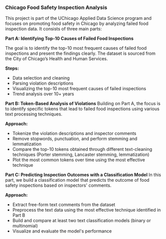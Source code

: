 ### Chicago Food Safety Inspection Analysis
This project is part of the UChicago Applied Data Science program and focuses on promoting food safety in Chicago by analyzing failed food inspection data. It consists of three main parts:

**Part A: Identifying Top-10 Causes of Failed Food Inspections**

The goal is to identify the top-10 most frequent causes of failed food inspections and present the findings clearly. The dataset is sourced from the City of Chicago’s Health and Human Services.

**Steps:**
* Data selection and cleaning
* Parsing violation descriptions
* Visualizing the top-10 most frequent causes of failed inspections
* Trend analysis over 10+ years

**Part B: Token-Based Analysis of Violations**
Building on Part A, the focus is to identify specific tokens that lead to failed food inspections using various text processing techniques.

**Approach:**
* Tokenize the violation descriptions and inspector comments
* Remove stopwords, punctuation, and perform stemming and lemmatization
* Compare the top-10 tokens obtained through different text-cleaning techniques (Porter stemming, Lancaster stemming, lemmatization)
* Plot the most common tokens over time using the most effective technique

**Part C: Predicting Inspection Outcomes with a Classification Model**
In this part, we build a classification model that predicts the outcome of food safety inspections based on inspectors' comments.

**Approach:**
* Extract free-form text comments from the dataset
* Preprocess the text data using the most effective technique identified in Part B
* Build and compare at least two text classification models (binary or multinomial)
* Visualize and evaluate the model's performance
